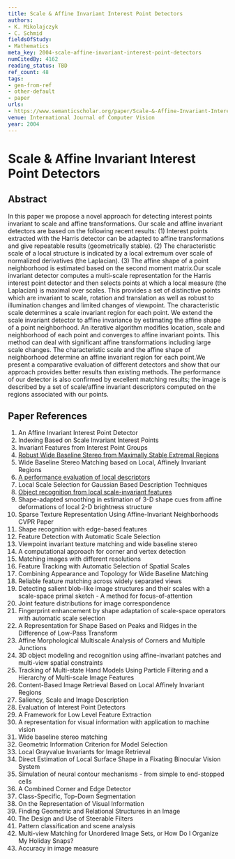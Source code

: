 ```yaml
---
title: Scale & Affine Invariant Interest Point Detectors
authors:
- K. Mikolajczyk
- C. Schmid
fieldsOfStudy:
- Mathematics
meta_key: 2004-scale-affine-invariant-interest-point-detectors
numCitedBy: 4162
reading_status: TBD
ref_count: 48
tags:
- gen-from-ref
- other-default
- paper
urls:
- https://www.semanticscholar.org/paper/Scale-&-Affine-Invariant-Interest-Point-Detectors-Mikolajczyk-Schmid/8b440596b28dc6683caa2b5f6fbca70963e5909e?sort=total-citations
venue: International Journal of Computer Vision
year: 2004
---
```


# Scale & Affine Invariant Interest Point Detectors

## Abstract

In this paper we propose a novel approach for detecting interest points invariant to scale and affine transformations. Our scale and affine invariant detectors are based on the following recent results: (1) Interest points extracted with the Harris detector can be adapted to affine transformations and give repeatable results (geometrically stable). (2) The characteristic scale of a local structure is indicated by a local extremum over scale of normalized derivatives (the Laplacian). (3) The affine shape of a point neighborhood is estimated based on the second moment matrix.Our scale invariant detector computes a multi-scale representation for the Harris interest point detector and then selects points at which a local measure (the Laplacian) is maximal over scales. This provides a set of distinctive points which are invariant to scale, rotation and translation as well as robust to illumination changes and limited changes of viewpoint. The characteristic scale determines a scale invariant region for each point. We extend the scale invariant detector to affine invariance by estimating the affine shape of a point neighborhood. An iterative algorithm modifies location, scale and neighborhood of each point and converges to affine invariant points. This method can deal with significant affine transformations including large scale changes. The characteristic scale and the affine shape of neighborhood determine an affine invariant region for each point.We present a comparative evaluation of different detectors and show that our approach provides better results than existing methods. The performance of our detector is also confirmed by excellent matching results; the image is described by a set of scale/affine invariant descriptors computed on the regions associated with our points.

## Paper References

1. An Affine Invariant Interest Point Detector
2. Indexing Based on Scale Invariant Interest Points
3. Invariant Features from Interest Point Groups
4. [Robust Wide Baseline Stereo from Maximally Stable Extremal Regions](2002-robust-wide-baseline-stereo-from-maximally-stable-extremal-regions)
5. Wide Baseline Stereo Matching based on Local, Affinely Invariant Regions
6. [A performance evaluation of local descriptors](2005-a-performance-evaluation-of-local-descriptors)
7. Local Scale Selection for Gaussian Based Description Techniques
8. [Object recognition from local scale-invariant features](1999-object-recognition-from-local-scale-invariant-features)
9. Shape-adapted smoothing in estimation of 3-D shape cues from affine deformations of local 2-D brightness structure
10. Sparse Texture Representation Using Affine-Invariant Neighborhoods CVPR Paper
11. Shape recognition with edge-based features
12. Feature Detection with Automatic Scale Selection
13. Viewpoint invariant texture matching and wide baseline stereo
14. A computational approach for corner and vertex detection
15. Matching images with different resolutions
16. Feature Tracking with Automatic Selection of Spatial Scales
17. Combining Appearance and Topology for Wide Baseline Matching
18. Reliable feature matching across widely separated views
19. Detecting salient blob-like image structures and their scales with a scale-space primal sketch - A method for focus-of-attention
20. Joint feature distributions for image correspondence
21. Fingerprint enhancement by shape adaptation of scale-space operators with automatic scale selection
22. A Representation for Shape Based on Peaks and Ridges in the Difference of Low-Pass Transform
23. Affine Morphological Multiscale Analysis of Corners and Multiple Junctions
24. 3D object modeling and recognition using affine-invariant patches and multi-view spatial constraints
25. Tracking of Multi-state Hand Models Using Particle Filtering and a Hierarchy of Multi-scale Image Features
26. Content-Based Image Retrieval Based on Local Affinely Invariant Regions
27. Saliency, Scale and Image Description
28. Evaluation of Interest Point Detectors
29. A Framework for Low Level Feature Extraction
30. A representation for visual information with application to machine vision
31. Wide baseline stereo matching
32. Geometric Information Criterion for Model Selection
33. Local Grayvalue Invariants for Image Retrieval
34. Direct Estimation of Local Surface Shape in a Fixating Binocular Vision System
35. Simulation of neural contour mechanisms - from simple to end-stopped cells
36. A Combined Corner and Edge Detector
37. Class-Specific, Top-Down Segmentation
38. On the Representation of Visual Information
39. Finding Geometric and Relational Structures in an Image
40. The Design and Use of Steerable Filters
41. Pattern classification and scene analysis
42. Multi-view Matching for Unordered Image Sets, or How Do I Organize My Holiday Snaps?
43. Accuracy in image measure
